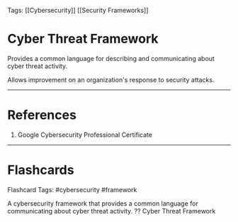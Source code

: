 Tags: [[Cybersecurity]] [[Security Frameworks]]
# Cyber Threat Framework

Provides a common language for describing and communicating about cyber threat activity.

Allows improvement on an organization's response to security attacks.

---
# References

1. Google Cybersecurity Professional Certificate

---
# Flashcards

Flashcard Tags: #cybersecurity #framework 

A cybersecurity framework that provides a common language for communicating about cyber threat activity.
??
Cyber Threat Framework
<!--SR:!2024-04-28,3,268!2024-04-28,2,230-->